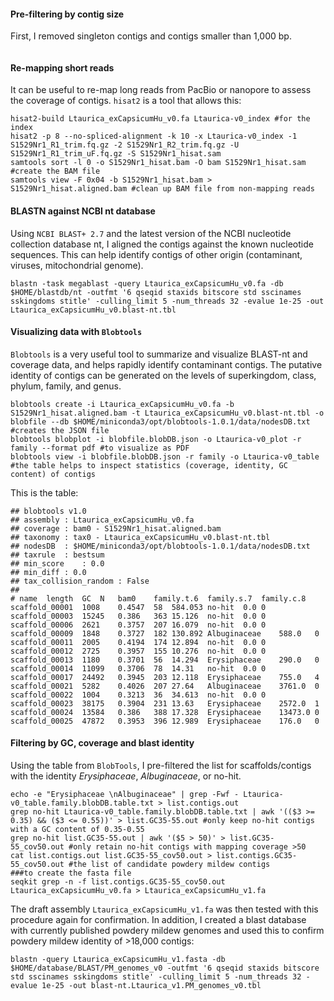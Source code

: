 #### Pre-filtering by contig size
First, I removed singleton contigs and contigs smaller than 1,000 bp. 
```ShellSession

```

#### Re-mapping short reads
It can be useful to re-map long reads from PacBio or nanopore to assess the coverage of contigs. `hisat2` is a tool that allows this:
```ShellSession
hisat2-build Ltaurica_exCapsicumHu_v0.fa Ltaurica-v0_index #for the index
hisat2 -p 8 --no-spliced-alignment -k 10 -x Ltaurica-v0_index -1 S1529Nr1_R1_trim.fq.gz -2 S1529Nr1_R2_trim.fq.gz -U S1529Nr1_R1_trim_uF.fq.gz -S S1529Nr1_hisat.sam
samtools sort -l 0 -o S1529Nr1_hisat.bam -O bam S1529Nr1_hisat.sam #create the BAM file
samtools view -F 0x04 -b S1529Nr1_hisat.bam > S1529Nr1_hisat.aligned.bam #clean up BAM file from non-mapping reads
```

#### BLASTN against NCBI nt database
Using `NCBI BLAST+ 2.7` and the latest version of the NCBI nucleotide collection database nt, I aligned the contigs against the known nucleotide sequences. This can help identify contigs of other origin (contaminant, viruses, mitochondrial genome). 
```ShellSession
blastn -task megablast -query Ltaurica_exCapsicumHu_v0.fa -db $HOME/blastdb/nt -outfmt '6 qseqid staxids bitscore std sscinames sskingdoms stitle' -culling_limit 5 -num_threads 32 -evalue 1e-25 -out Ltaurica_exCapsicumHu_v0.blast-nt.tbl
```

#### Visualizing data with `Blobtools`
`Blobtools` is a very useful tool to summarize and visualize BLAST-nt and coverage data, and helps rapidly identify contaminant contigs. The putative identity of contigs can be generated on the levels of superkingdom, class, phylum, family, and genus.
```ShellSession
blobtools create -i Ltaurica_exCapsicumHu_v0.fa -b S1529Nr1_hisat.aligned.bam -t Ltaurica_exCapsicumHu_v0.blast-nt.tbl -o blobfile --db $HOME/miniconda3/opt/blobtools-1.0.1/data/nodesDB.txt #creates the JSON file
blobtools blobplot -i blobfile.blobDB.json -o Ltaurica-v0_plot -r family --format pdf #to visualize as PDF
blobtools view -i blobfile.blobDB.json -r family -o Ltaurica-v0_table #the table helps to inspect statistics (coverage, identity, GC content) of contigs
```

This is the table:
```
## blobtools v1.0
## assembly	: Ltaurica_exCapsicumHu_v0.fa
## coverage	: bam0 - S1529Nr1_hisat.aligned.bam
## taxonomy	: tax0 - Ltaurica_exCapsicumHu_v0.blast-nt.tbl
## nodesDB	: $HOME/miniconda3/opt/blobtools-1.0.1/data/nodesDB.txt
## taxrule	: bestsum
## min_score	: 0.0
## min_diff	: 0.0
## tax_collision_random	: False
##
# name	length	GC	N	bam0	family.t.6	family.s.7	family.c.8
scaffold_00001	1008	0.4547	58	584.053	no-hit	0.0	0
scaffold_00003	15245	0.386	363	15.126	no-hit	0.0	0
scaffold_00006	2621	0.3757	207	16.079	no-hit	0.0	0
scaffold_00009	1848	0.3727	182	130.892	Albuginaceae	588.0	0
scaffold_00011	2005	0.4194	174	12.894	no-hit	0.0	0
scaffold_00012	2725	0.3957	155	10.276	no-hit	0.0	0
scaffold_00013	1180	0.3701	56	14.294	Erysiphaceae	290.0	0
scaffold_00014	11099	0.3706	78	14.31	no-hit	0.0	0
scaffold_00017	24492	0.3945	203	12.118	Erysiphaceae	755.0	4
scaffold_00021	5282	0.4026	207	27.64	Albuginaceae	3761.0	0
scaffold_00022	1004	0.3213	36	34.613	no-hit	0.0	0
scaffold_00023	38175	0.3904	231	13.63	Erysiphaceae	2572.0	1
scaffold_00024	13584	0.386	388	17.328	Erysiphaceae	13473.0	0
scaffold_00025	47872	0.3953	396	12.989	Erysiphaceae	176.0	0
```

#### Filtering by GC, coverage and blast identity
Using the table from `BlobTools`, I pre-filtered the list for scaffolds/contigs with the identity *Erysiphaceae*, *Albuginaceae*, or no-hit. 
```ShellSession
echo -e "Erysiphaceae \nAlbuginaceae" | grep -Fwf - Ltaurica-v0_table.family.blobDB.table.txt > list.contigs.out
grep no-hit Ltaurica-v0_table.family.blobDB.table.txt | awk '(($3 >= 0.35) && ($3 <= 0.55))' > list.GC35-55.out #only keep no-hit contigs with a GC content of 0.35-0.55
grep no-hit list.GC35-55.out | awk '($5 > 50)' > list.GC35-55_cov50.out #only retain no-hit contigs with mapping coverage >50
cat list.contigs.out list.GC35-55_cov50.out > list.contigs.GC35-55_cov50.out #the list of candidate powdery mildew contigs
###to create the fasta file
seqkit grep -n -f list.contigs.GC35-55_cov50.out Ltaurica_exCapsicumHu_v0.fa > Ltaurica_exCapsicumHu_v1.fa
```
The draft assembly `Ltaurica_exCapsicumHu_v1.fa` was then tested with this procedure again for confirmation. In addition, I created a blast database with currently published powdery mildew genomes and used this to confirm powdery mildew identity of >18,000 contigs:
```ShellSession
blastn -query Ltaurica_exCapsicumHu_v1.fasta -db $HOME/database/BLAST/PM_genomes_v0 -outfmt '6 qseqid staxids bitscore std sscinames sskingdoms stitle' -culling_limit 5 -num_threads 32 -evalue 1e-25 -out blast-nt.Ltaurica_v1.PM_genomes_v0.tbl
```
